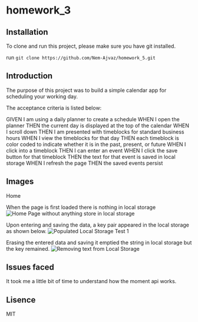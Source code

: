 # homework_3

## Installation

To clone and run this project, please make sure you have git installed.

run `git clone https://github.com/Nem-Ajvaz/homework_5.git`

## Introduction

The purpose of this project was to build a simple calendar app for scheduling your working day.

The acceptance criteria is listed below:

GIVEN I am using a daily planner to create a schedule
WHEN I open the planner
THEN the current day is displayed at the top of the calendar
WHEN I scroll down
THEN I am presented with timeblocks for standard business hours
WHEN I view the timeblocks for that day
THEN each timeblock is color coded to indicate whether it is in the past, present, or future
WHEN I click into a timeblock
THEN I can enter an event
WHEN I click the save button for that timeblock
THEN the text for that event is saved in local storage
WHEN I refresh the page
THEN the saved events persist

## Images

Home

When the page is first loaded there is nothing in local storage
![Home Page without anything store in local storage](/assets/images/screenshots/clearHomePage.png)

Upon entering and saving the data, a key pair appeared in the local storage as shown below.
![Populated Local Storage Test 1](/assets/images/screenshots/testOneData.png)

Erasing the entered data and saving it emptied the string in local storage but the key remained.
![Removing text from Local Storage](/assets/images/screenshots/testOneDataEmpty.png)

## Issues faced

It took me a little bit of time to understand how the moment api works.

## Lisence

MIT
